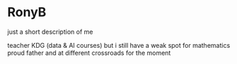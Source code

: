 # RonyB
just a short description of me

teacher KDG (data & AI courses)
but i still have a weak spot for mathematics
proud father 
and at different crossroads for the moment
